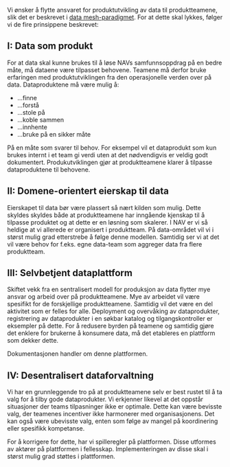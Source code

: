 Vi ønsker å flytte ansvaret for produktutvikling av data til produktteamene, slik det er beskrevet i [data mesh-paradigmet](https://martinfowler.com/articles/data-mesh-principles.html).
For at dette skal lykkes, følger vi de fire prinsippene beskrevet:

## I: Data som produkt
For at data skal kunne brukes til å løse NAVs samfunnsoppdrag på en bedre måte, må dataene være tilpasset behovene.
Teamene må derfor bruke erfaringen med produktutviklingen fra den operasjonelle verden over på data.
Dataproduktene må være mulig å:

- ...finne
- ...forstå
- ...stole på
- ...koble sammen
- ...innhente
- ...bruke på en sikker måte

På en måte som svarer til behov.
For eksempel vil et dataprodukt som kun brukes internt i et team gi verdi uten at det nødvendigvis er veldig godt dokumentert.
Produkutviklingen gjør at produktteamene klarer å tilpasse dataproduktene til behovene.

## II: Domene-orientert eierskap til data
Eierskapet til data bør være plassert så nært kilden som mulig. 
Dette skyldes skyldes både at produktteamene har inngående kjenskap til å tilpasse produktet og at dette er en løsning som skalerer.
I NAV er vi så heldige at vi allerede er organisert i produktteam.
På data-området vil vi i størst mulig grad etterstrebe å følge denne modellen.
Samtidig ser vi at det vil være behov for f.eks. egne data-team som aggreger data fra flere produktteam.

## III: Selvbetjent dataplattform
Skiftet vekk fra en sentralisert modell for produksjon av data flytter mye ansvar og arbeid over på produktteamene.
Mye av arbeidet vil være spesifikt for de forskjellige produktteamene.
Samtidig vil det være en del aktivitet som er felles for alle.
Deployment og overvåking av dataprodukter, registrering av dataprodukter i en søkbar katalog og tilgangskontroller er eksempler på dette.
For å redusere byrden på teamene og samtidig gjøre det enklere for brukerne å konsumere data, må det etableres en plattform som dekker dette.

Dokumentasjonen handler om denne plattformen.

## IV: Desentralisert dataforvaltning
Vi har en grunnleggende tro på at produktteamene selv er best rustet til å ta valg for å tilby gode dataprodukter.
Vi erkjenner likevel at det oppstår situasjoner der teams tilpasninger ikke er optimale.
Dette kan være bevisste valg, der teamenes incentiver ikke harmonerer med organisasjonens.
Det kan også være ubevisste valg, enten som følge av mangel på koordinering eller spesifikk kompetanse.

For å korrigere for dette, har vi spilleregler på plattformen.
Disse utformes av aktører på plattformen i fellesskap.
Implementeringen av disse skal i størst mulig grad støttes i plattformen.